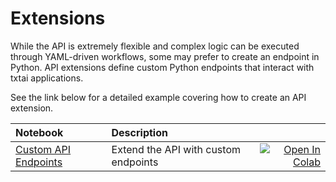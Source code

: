 # Extensions

While the API is extremely flexible and complex logic can be executed through YAML-driven workflows, some may prefer to create an endpoint in Python. API extensions define custom Python endpoints that interact with txtai applications. 

See the link below for a detailed example covering how to create an API extension.

| Notebook  | Description  |       |
|:----------|:-------------|------:|
| [Custom API Endpoints](https://github.com/neuml/txtai/blob/master/examples/51_Custom_API_Endpoints.ipynb) | Extend the API with custom endpoints | [![Open In Colab](https://colab.research.google.com/assets/colab-badge.svg)](https://colab.research.google.com/github/neuml/txtai/blob/master/examples/51_Custom_API_Endpoints.ipynb) |
